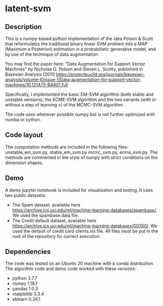 # latent-svm

## Description
This is a numpy-based python implementation of the idea Polson & Scott that reformulates the traditional binary linear SVM problem into a MAP (Maximum a Posteriori) estimation in a probabilistic generative model, and by use of the technique of data augmentation.

You may find the paper here:
"Data Augmentation for Support Vector Machines" by Nicholas G. Polson and Steven L. Scotty, published in Bayesian Analysis (2011)
https://projecteuclid.org/journals/bayesian-analysis/volume-6/issue-1/Data-augmentation-for-support-vector-machines/10.1214/11-BA601.full

Specifically, I implemented the basic EM-SVM algorithm (both stable and unstable versions), the ECME-SVM algorithm and the two variants (with or without a step of learning $\nu$) of the MCMC-SVM algorithm.

The code uses wherever possible numpy but is not further optimized with numba or cython.

## Code layout
The computation methods are included in the following files: unstable_em_svm.py, stable_em_svm.py mcmc_svm.py, ecme_svm.py. The methods are commented in the style of numpy with strict conditions on the dimension shapes.

## Demo
A demo jupyter notebook is included for visualization and testing. It uses two public datasets:
* The Spam dataset, available here https://archive.ics.uci.edu/ml/machine-learning-databases/spambase/. We used the spambase.data file.
* The Credit default dataset, available here https://archive.ics.uci.edu/ml/machine-learning-databases/00350/. We used the default of credit card clients.xls file.
All files must be put in the root of the repository for correct execution.

## Dependencies
The code was tested on an Ubuntu 20 machine with a conda distribution. The algorithm code and demo code worked with these versions:
* python 3.7.7
* numpy 1.18.1
* pandas 1.0.3
* matplotlib 3.3.4
* sklearn 0.24.1


